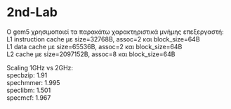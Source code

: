 # 2nd-Lab

Ο gem5 χρησιμοποιεί τα παρακάτω χαρακτηριστικά μνήμης επεξεργαστή: </br>
L1 instruction cache με size=32768B, assoc=2 και block_size=64B </br>
L1 data cache με size=65536B, assoc=2 και block_size=64B </br>
L2 cache με size=2097152B, assoc=8 και block_size=64B </br>

Scaling 1GHz vs 2GHz: </br>
specbzip: 1.91 </br>
spechmmer: 1.995 </br>
speclibm: 1.501 </br>
specmcf: 1.967 </br>
